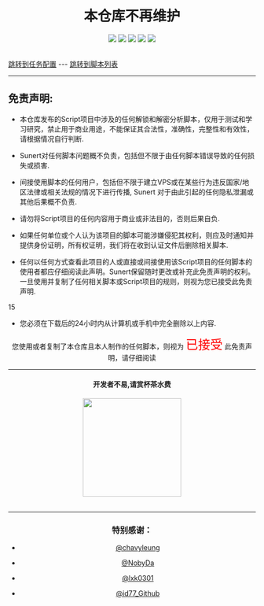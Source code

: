 
<div align="center"> 
<h1 align="center">本仓库不再维护</h1>
<img src="https://img.shields.io/github/issues/Sunert/Scripts?color=green">
<img src="https://img.shields.io/github/stars/Sunert/Scripts?color=yellow">
<img src="https://img.shields.io/github/forks/Sunert/Scripts?color=orange">
<img src="https://img.shields.io/github/license/Sunert/Scripts?color=ff69b4">
<img src="https://img.shields.io/github/languages/code-size/Sunert/Scripts?color=blueviolet">
</div>

<br>

[跳转到任务配置](https://github.com/Sunert/Scripts/tree/master/TaskConf) --- [跳转到脚本列表](https://github.com/Sunert/Scripts/tree/master/Task)

***

## 免责声明: 

* 本仓库发布的Script项目中涉及的任何解锁和解密分析脚本，仅用于测试和学习研究，禁止用于商业用途，不能保证其合法性，准确性，完整性和有效性，请根据情况自行判断.

* Sunert对任何脚本问题概不负责，包括但不限于由任何脚本错误导致的任何损失或损害.

* 间接使用脚本的任何用户，包括但不限于建立VPS或在某些行为违反国家/地区法律或相关法规的情况下进行传播, Sunert 对于由此引起的任何隐私泄漏或其他后果概不负责.

* 请勿将Script项目的任何内容用于商业或非法目的，否则后果自负.

* 如果任何单位或个人认为该项目的脚本可能涉嫌侵犯其权利，则应及时通知并提供身份证明，所有权证明，我们将在收到认证文件后删除相关脚本.

* 任何以任何方式查看此项目的人或直接或间接使用该Script项目的任何脚本的使用者都应仔细阅读此声明。Sunert保留随时更改或补充此免责声明的权利。一旦使用并复制了任何相关脚本或Script项目的规则，则视为您已接受此免责声明.



15
- 您必须在下载后的24小时内从计算机或手机中完全删除以上内容.   </br>
<div align=center >   您使用或者复制了本仓库且本人制作的任何脚本，则视为 <span style="font-size:25px;color:#FF0000">已接受</span> 此免责声明，请仔细阅读
<div>

***

#### 开发者不易,请赏杯茶水费
<div align=center><img width="200" height="200" src="https://gitee.com/Sunert/Profiles/raw/master/QuantumultX/Rules/Images/Complimentcode.jpeg"/></div>
<br>

---

### 特别感谢：

  * [@chavyleung](https://github.com/chavyleung)

  * [@NobyDa](https://github.com/NobyDa)

  * [@lxk0301](https://github.com/lxk0301)

  * [@id77_Github](https://github.com/id77)
